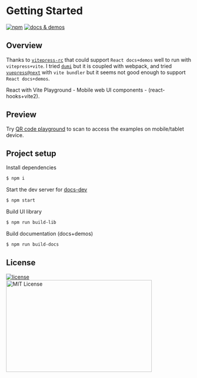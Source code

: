 # Getting Started

[![npm](https://img.shields.io/npm/v/rui-next)](https://www.npmjs.com/package/rui-next) <a href="https://nikoni.top/rui-next/docs/" target="_blank"><img src="https://img.shields.io/static/v1?label=&message=docs%20%26%20demos&color=3366cc" alt="docs & demos" /></a>

## Overview

Thanks to [`vitepress-rc`](https://github.com/cvnine/vitepress-rc) that could support `React docs+demos` well to run with `vitepress+vite`. I tried [`dumi`](https://d.umijs.org/) but it is coupled with webpack, and tried [`vuepress@next`](https://github.com/vuepress/vuepress-next) with `vite bundler` but it seems not good enough to support `React docs+demos`.

React with Vite Playground - Mobile web UI components - (react-hooks+vite2).

## Preview

Try [QR code playground](./components/qr-code/index.html) to scan to access the examples on mobile/tablet device.

## Project setup

Install dependencies

```bash
$ npm i
```

Start the dev server for [docs-dev](http://localhost:3000/rui-next/docs/)

```bash
$ npm start
```

Build UI library

```bash
$ npm run build-lib
```

Build documentation (docs+demos)

```bash
$ npm run build-docs
```

## License

<a href="https://www.npmjs.com/package/rui-next" target="_blank">
    <img alt="license" src="https://img.shields.io/npm/l/rui-next.svg" />
</a>
<br />
<img src="https://nikoni.top/images/niko-mit-react.png" alt="MIT License" width="396" height="250"/>
